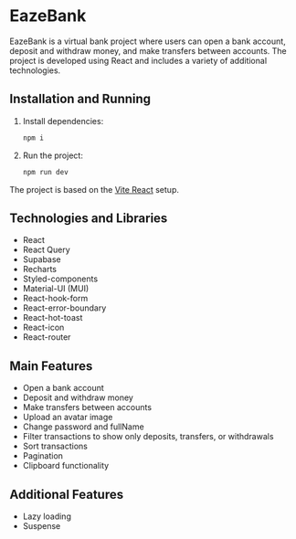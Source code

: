 # EazeBank

EazeBank is a virtual bank project where users can open a bank account, deposit and withdraw money, and make transfers between accounts. The project is developed using React and includes a variety of additional technologies.

## Installation and Running

1. Install dependencies:
    ```bash
    npm i
    ```
2. Run the project:
    ```bash
    npm run dev
    ```
The project is based on the [Vite React](https://vitejs.dev/) setup.

## Technologies and Libraries

- React
- React Query
- Supabase
- Recharts
- Styled-components
- Material-UI (MUI)
- React-hook-form
- React-error-boundary
- React-hot-toast
- React-icon
- React-router

## Main Features

- Open a bank account
- Deposit and withdraw money
- Make transfers between accounts
- Upload an avatar image
- Change password and fullName
- Filter transactions to show only deposits, transfers, or withdrawals
- Sort transactions
- Pagination
- Clipboard functionality

## Additional Features

- Lazy loading
- Suspense
